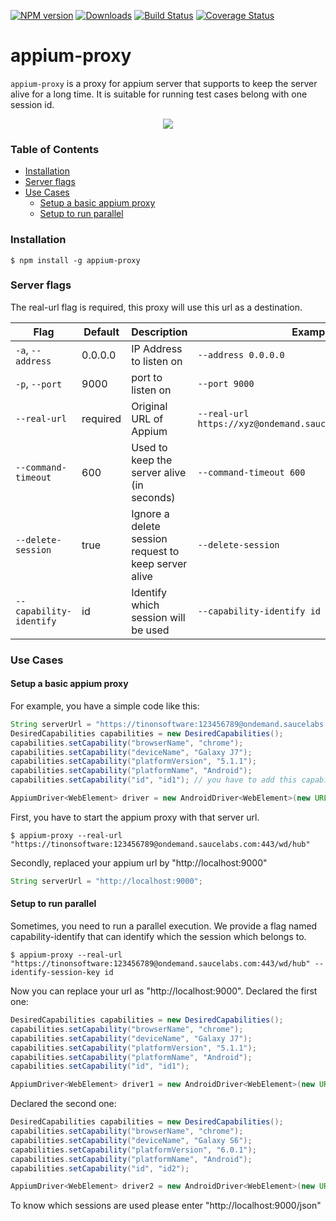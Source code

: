 [![NPM version](https://img.shields.io/npm/v/appium-proxy.svg)](https://www.npmjs.com/package/appium-proxy)
[![Downloads](http://img.shields.io/npm/dm/appium-proxy.svg)](https://www.npmjs.com/package/appium-proxy)
[![Build Status](https://travis-ci.org/trantrungtin/appium-proxy.svg?branch=master)](https://travis-ci.org/trantrungtin/appium-proxy)
[![Coverage Status](https://coveralls.io/repos/github/trantrungtin/appium-proxy/badge.svg?branch=master)](https://coveralls.io/github/trantrungtin/appium-proxy?branch=master)

appium-proxy
=======
`appium-proxy` is a proxy for appium server that supports to keep the server alive for a long time. It is suitable for running test cases belong with one session id.

<p align="center">
  <img src="https://cloud.githubusercontent.com/assets/4379558/24587351/3dae3dba-17df-11e7-83c8-5c1844ece3bc.png"/>
</p>

### Table of Contents
  * [Installation](#installation)
  * [Server flags](#server-flags)
  * [Use Cases](#use-cases)
    * [Setup a basic appium proxy](#setup-a-basic-appium-proxy)
    * [Setup to run parallel](#setup-to-run-parallel)

### Installation
```
$ npm install -g appium-proxy
```
### Server flags
The real-url flag is required, this proxy will use this url as a destination.


|Flag|Default|Description|Example|
|----|-------|-----------|-------|
|`-a`, `--address`|0.0.0.0|IP Address to listen on|`--address 0.0.0.0`|
|`-p`, `--port`|9000|port to listen on|`--port 9000`|
|`--real-url`|required|Original URL of Appium|`--real-url https://xyz@ondemand.saucelabs.com:443/wd/hub`|
|`--command-timeout`|600|Used to keep the server alive (in seconds)|`--command-timeout 600`|
|`--delete-session`|true|Ignore a delete session request to keep server alive|`--delete-session`|
|`--capability-identify`|id|Identify which session will be used|`--capability-identify id`|
### Use Cases
#### Setup a basic appium proxy
For example, you have a simple code like this:
```java
String serverUrl = "https://tinonsoftware:123456789@ondemand.saucelabs.com:443/wd/hub";	
DesiredCapabilities capabilities = new DesiredCapabilities();
capabilities.setCapability("browserName", "chrome"); 
capabilities.setCapability("deviceName", "Galaxy J7");
capabilities.setCapability("platformVersion", "5.1.1");
capabilities.setCapability("platformName", "Android"); 
capabilities.setCapability("id", "id1"); // you have to add this capability

AppiumDriver<WebElement> driver = new AndroidDriver<WebElement>(new URL(serverUrl), capabilities);
```
First, you have to start the appium proxy with that server url.
```
$ appium-proxy --real-url "https://tinonsoftware:123456789@ondemand.saucelabs.com:443/wd/hub"
```
Secondly, replaced your appium url by "http://localhost:9000"
```java
String serverUrl = "http://localhost:9000";	
```
#### Setup to run parallel
Sometimes, you need to run a parallel execution. We provide a flag named capability-identify that can identify which the session which belongs to.
```
$ appium-proxy --real-url "https://tinonsoftware:123456789@ondemand.saucelabs.com:443/wd/hub" --identify-session-key id
```
Now you can replace your url as "http://localhost:9000". 
Declared the first one:
```java
DesiredCapabilities capabilities = new DesiredCapabilities();
capabilities.setCapability("browserName", "chrome"); 
capabilities.setCapability("deviceName", "Galaxy J7");
capabilities.setCapability("platformVersion", "5.1.1");
capabilities.setCapability("platformName", "Android"); 
capabilities.setCapability("id", "id1");

AppiumDriver<WebElement> driver1 = new AndroidDriver<WebElement>(new URL(serverUrl), capabilities);
```
Declared the second one:
```java
DesiredCapabilities capabilities = new DesiredCapabilities();
capabilities.setCapability("browserName", "chrome"); 
capabilities.setCapability("deviceName", "Galaxy S6");
capabilities.setCapability("platformVersion", "6.0.1");
capabilities.setCapability("platformName", "Android"); 
capabilities.setCapability("id", "id2");

AppiumDriver<WebElement> driver2 = new AndroidDriver<WebElement>(new URL(serverUrl), capabilities);
```
To know which sessions are used please enter "http://localhost:9000/json"
